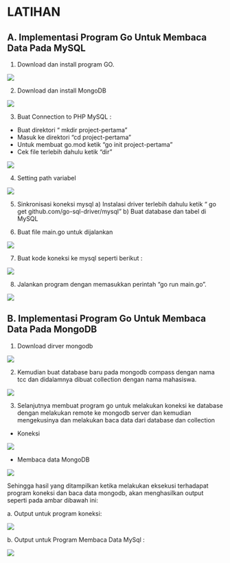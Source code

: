 # LATIHAN

## A. Implementasi Program Go Untuk Membaca Data Pada MySQL

1. Download dan install program GO.

![](img/01.png)

2. Download dan install MongoDB

![](img/02.png)

3. Buat Connection to PHP MySQL :
- Buat direktori “ mkdir project-pertama”
- Masuk ke direktori “cd project-pertama”
- Untuk membuat go.mod ketik “go init project-pertama”
- Cek file terlebih dahulu ketik “dir”

![](img/03.png)

4. Setting path variabel

![](img/04.png)

5. Sinkronisasi koneksi mysql
a) Instalasi driver terlebih dahulu ketik “ go get github.com/go-sql-driver/mysql”
b) Buat database dan tabel di MySQL

6. Buat file main.go untuk dijalankan

![](img/05.png)

7. Buat kode koneksi ke mysql seperti berikut :

![](img/06.png)

8. Jalankan program dengan memasukkan perintah “go run main.go”.

![](img/07.png)


## B. Implementasi Program Go Untuk Membaca Data Pada MongoDB

1. Download dirver mongodb

![](img/08.png)

2. Kemudian buat database baru pada mongodb compass dengan nama tcc dan didalamnya dibuat collection dengan nama mahasiswa.

![](img/09.png)

3. Selanjutnya membuat program go untuk melakukan koneksi ke database dengan melakukan remote ke mongodb server dan kemudian mengekusinya dan melakukan baca data dari database dan collection

- Koneksi

![](img/10.png)

- Membaca data MongoDB

![](img/11.png)

Sehingga hasil yang ditampilkan ketika melakukan eksekusi terhadapat program koneksi dan baca data mongodb, akan menghasilkan output seperti pada ambar dibawah ini:

a. Output untuk program koneksi:

![](img/12.png)

b. Output untuk Program Membaca Data MySql :

![](img/13.png)